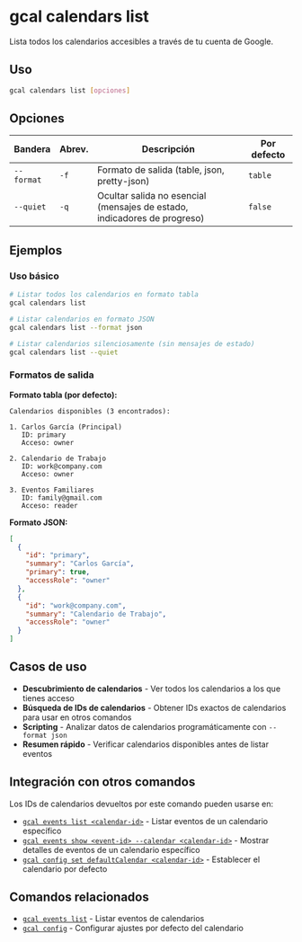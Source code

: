 # gcal calendars list

Lista todos los calendarios accesibles a través de tu cuenta de Google.

## Uso

```bash
gcal calendars list [opciones]
```

## Opciones

| Bandera | Abrev. | Descripción | Por defecto |
|---------|--------|-------------|-------------|
| `--format` | `-f` | Formato de salida (table, json, pretty-json) | `table` |
| `--quiet` | `-q` | Ocultar salida no esencial (mensajes de estado, indicadores de progreso) | `false` |

## Ejemplos

### Uso básico

```bash
# Listar todos los calendarios en formato tabla
gcal calendars list

# Listar calendarios en formato JSON
gcal calendars list --format json

# Listar calendarios silenciosamente (sin mensajes de estado)
gcal calendars list --quiet
```

### Formatos de salida

**Formato tabla (por defecto):**
```
Calendarios disponibles (3 encontrados):

1. Carlos García (Principal)
   ID: primary
   Acceso: owner

2. Calendario de Trabajo
   ID: work@company.com
   Acceso: owner

3. Eventos Familiares
   ID: family@gmail.com
   Acceso: reader
```

**Formato JSON:**
```json
[
  {
    "id": "primary",
    "summary": "Carlos García",
    "primary": true,
    "accessRole": "owner"
  },
  {
    "id": "work@company.com",
    "summary": "Calendario de Trabajo",
    "accessRole": "owner"
  }
]
```

## Casos de uso

- **Descubrimiento de calendarios** - Ver todos los calendarios a los que tienes acceso
- **Búsqueda de IDs de calendarios** - Obtener IDs exactos de calendarios para usar en otros comandos
- **Scripting** - Analizar datos de calendarios programáticamente con `--format json`
- **Resumen rápido** - Verificar calendarios disponibles antes de listar eventos

## Integración con otros comandos

Los IDs de calendarios devueltos por este comando pueden usarse en:

- [`gcal events list <calendar-id>`](events-list.md) - Listar eventos de un calendario específico
- [`gcal events show <event-id> --calendar <calendar-id>`](events-show.md) - Mostrar detalles de eventos de un calendario específico
- [`gcal config set defaultCalendar <calendar-id>`](config.md) - Establecer el calendario por defecto

## Comandos relacionados

- [`gcal events list`](events-list.md) - Listar eventos de calendarios
- [`gcal config`](config.md) - Configurar ajustes por defecto del calendario